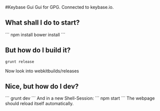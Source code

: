 #Keybase Gui
Gui for GPG. Connected to keybase.io. 

## What shall I do to start?
´´´
npm install
bower install
´´´

## But how do I build it?
```
grunt release
```
Now look into webkitbuilds/releases

## Nice, but how do I dev?
´´´
grunt dev
´´´
And in a new Shell-Session:
´´´
npm start
´´´
The webpage should reload itself automatically.
